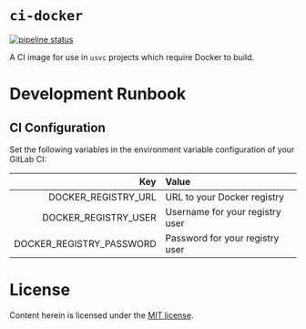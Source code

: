 # `ci-docker`

[![pipeline status](https://gitlab.com/usvc/ci-docker/badges/master/pipeline.svg)](https://gitlab.com/usvc/ci-docker/commits/master)


A CI image for use in `usvc` projects which require Docker to build.

# Development Runbook

## CI Configuration

Set the following variables in the environment variable configuration of your GitLab CI:

| Key | Value |
| ---: | :--- |
| DOCKER_REGISTRY_URL | URL to your Docker registry |
| DOCKER_REGISTRY_USER | Username for your registry user |
| DOCKER_REGISTRY_PASSWORD | Password for your registry user |

# License

Content herein is licensed under the [MIT license](./LICENSE).
